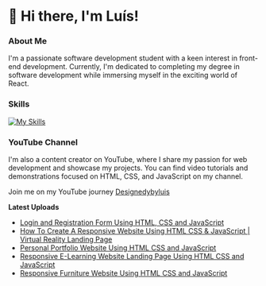 # 👋 Hi there, I'm Luís!

### About Me

I'm a passionate software development student with a keen interest in front-end development. Currently, I'm dedicated to completing my degree in software development while immersing myself in the exciting world of React.

### Skills
[![My Skills](https://skillicons.dev/icons?i=html,css,js,sass,bootstrap,java,php,mysql,figma)](https://skillicons.dev)

### YouTube Channel

I'm also a content creator on YouTube, where I share my passion for web development and showcase my projects. You can find video tutorials and demonstrations focused on HTML, CSS, and JavaScript on my channel.

Join me on my YouTube journey [Designedybyluis](https://www.youtube.com/channel/UC4GaE82byhcbNS9UIzLzgKg)

**Latest Uploads**

<!-- YOUTUBE:START -->
- [Login and Registration Form Using HTML, CSS and JavaScript](https://www.youtube.com/watch?v=L2az0Pho_Ho)
- [How To Create A Responsive Website Using HTML CSS &amp; JavaScript | Virtual Reality Landing Page](https://www.youtube.com/watch?v=lKBq-J5pPsE)
- [Personal Portfolio Website Using HTML CSS and JavaScript](https://www.youtube.com/watch?v=zRv5AeDWN3w)
- [Responsive E-Learning Website Landing Page Using HTML CSS and JavaScript](https://www.youtube.com/watch?v=DJtemYSX3HA)
- [Responsive Furniture Website Using HTML CSS and JavaScript](https://www.youtube.com/watch?v=yS1HYNwioE8)
<!-- YOUTUBE:END -->

<!--
**luissitoe/luissitoe** is a ✨ _special_ ✨ repository because its `README.md` (this file) appears on your GitHub profile.

Here are some ideas to get you started:

- 🔭 I’m currently working on ...
- 🌱 I’m currently learning ...
- 👯 I’m looking to collaborate on ...
- 🤔 I’m looking for help with ...
- 💬 Ask me about ...
- 📫 How to reach me: ...
- 😄 Pronouns: ...
- ⚡ Fun fact: ...
-->
